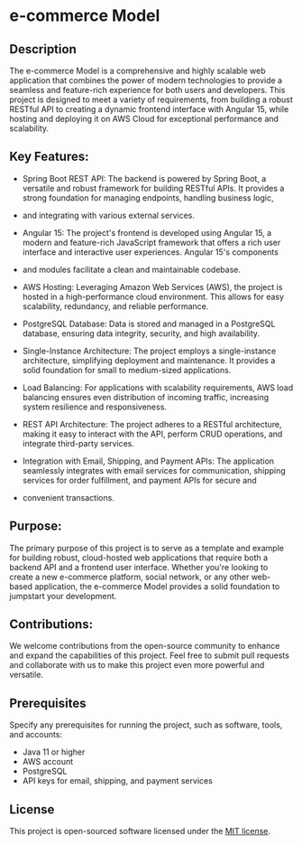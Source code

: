 # e-commerce Model

## Description

The e-commerce Model is a comprehensive and highly scalable web application that combines the power of modern technologies to provide a seamless and feature-rich experience for both users and developers. 
This project is designed to meet a variety of requirements, from building a robust RESTful API to creating a dynamic frontend interface with Angular 15, while hosting and deploying it on AWS Cloud for 
exceptional performance and scalability.

## Key Features:

- Spring Boot REST API: The backend is powered by Spring Boot, a versatile and robust framework for building RESTful APIs. It provides a strong foundation for managing endpoints, handling business logic,
- and integrating with various external services.

- Angular 15: The project's frontend is developed using Angular 15, a modern and feature-rich JavaScript framework that offers a rich user interface and interactive user experiences. Angular 15's components
-  and modules facilitate a clean and maintainable codebase.

- AWS Hosting: Leveraging Amazon Web Services (AWS), the project is hosted in a high-performance cloud environment. This allows for easy scalability, redundancy, and reliable performance.

- PostgreSQL Database: Data is stored and managed in a PostgreSQL database, ensuring data integrity, security, and high availability.

- Single-Instance Architecture: The project employs a single-instance architecture, simplifying deployment and maintenance. It provides a solid foundation for small to medium-sized applications.

- Load Balancing: For applications with scalability requirements, AWS load balancing ensures even distribution of incoming traffic, increasing system resilience and responsiveness.

- REST API Architecture: The project adheres to a RESTful architecture, making it easy to interact with the API, perform CRUD operations, and integrate third-party services.

- Integration with Email, Shipping, and Payment APIs: The application seamlessly integrates with email services for communication, shipping services for order fulfillment, and payment APIs for secure and
- convenient transactions.

## Purpose:

The primary purpose of this project is to serve as a template and example for building robust, cloud-hosted web applications that require both a backend API and a frontend user interface. Whether you're 
looking to create a new e-commerce platform, social network, or any other web-based application, the e-commerce Model provides a solid foundation to jumpstart your development.

## Contributions:

We welcome contributions from the open-source community to enhance and expand the capabilities of this project. Feel free to submit pull requests and collaborate with us to make this project even more 
powerful and versatile.

## Prerequisites

Specify any prerequisites for running the project, such as software, tools, and accounts:

- Java 11 or higher
- AWS account
- PostgreSQL
- API keys for email, shipping, and payment services

## License
This project is open-sourced software licensed under the [MIT license](https://opensource.org/licenses/MIT).
